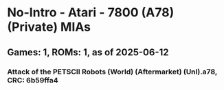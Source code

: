 # No-Intro - Atari - 7800 (A78) (Private) MIAs
## Games: 1, ROMs: 1, as of 2025-06-12

### Attack of the PETSCII Robots (World) (Aftermarket) (Unl).a78, CRC: 6b59ffa4
